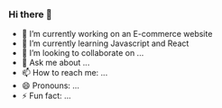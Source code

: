 ### Hi there 👋

- 🔭 I’m currently working on an E-commerce website
- 🌱 I’m currently learning Javascript and React
- 👯 I’m looking to collaborate on ...
- 💬 Ask me about ...
- 📫 How to reach me: ...
- 😄 Pronouns: ...
- ⚡ Fun fact: ...

<!-- - 🤔 I’m looking for help with ... -->
